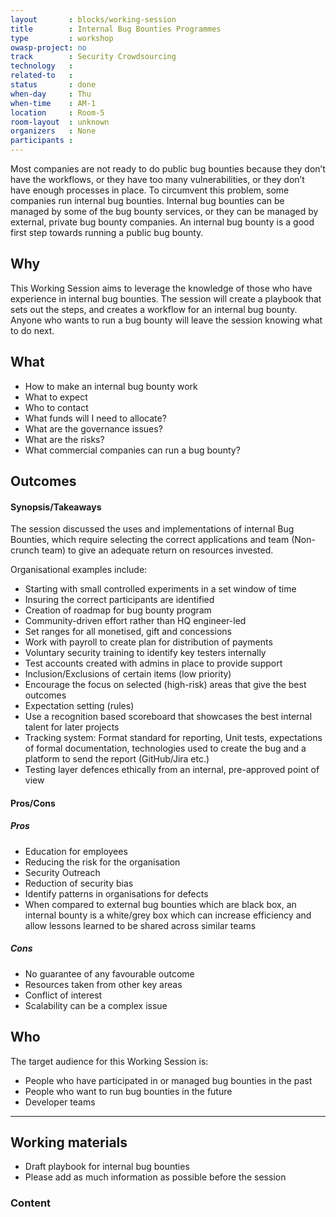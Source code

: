 ```yaml
---
layout       : blocks/working-session
title        : Internal Bug Bounties Programmes
type         : workshop
owasp-project: no
track        : Security Crowdsourcing
technology   :
related-to   :
status       : done
when-day     : Thu
when-time    : AM-1
location     : Room-5
room-layout  : unknown
organizers   : None
participants :
---
```


Most companies are not ready to do public bug bounties because they don’t have the workflows, or they have too many vulnerabilities, or they don’t have enough processes in place.  To circumvent this problem, some companies run internal bug bounties.  Internal bug bounties can be managed by some of the bug bounty services, or they can be managed by external, private bug bounty companies.  An internal bug bounty is a good first step towards running a public bug bounty.

## Why

This Working Session aims to leverage the knowledge of those who have experience in internal bug bounties. The session will create a playbook that sets out the steps, and creates a workflow for an internal bug bounty. Anyone who wants to run a bug bounty will leave the session knowing what to do next. 

## What

-	How to make an internal bug bounty work
-	What to expect
-	Who to contact
-	What funds will I need to allocate?
-	What are the governance issues?
-	What are the risks?
-	What commercial companies can run a bug bounty?

## Outcomes

#### Synopsis/Takeaways

The session discussed the uses and implementations of internal Bug Bounties, which require selecting the correct applications and team (Non-crunch team) to give an adequate return on resources invested. 

Organisational examples include:
 - Starting with small controlled experiments in a set window of time
 - Insuring the correct participants are identified
 - Creation of roadmap for bug bounty program
 - Community-driven effort rather than HQ engineer-led
 - Set ranges for all monetised, gift and concessions
 - Work with payroll to create plan for distribution of payments
 - Voluntary security training to identify key testers internally
 - Test accounts created with admins in place to provide support 
 - Inclusion/Exclusions of certain items (low priority) 
 - Encourage the focus on selected (high-risk) areas that give the best outcomes
 - Expectation setting (rules)
 - Use a recognition based scoreboard that showcases the best internal talent for later projects
 - Tracking system: Format standard for reporting, Unit tests, expectations of formal documentation, technologies used to create the bug and a platform to send the report (GitHub/Jira etc.)
 - Testing layer defences ethically from an internal, pre-approved point of view

#### Pros/Cons

##### Pros

- Education for employees 
- Reducing the risk for the organisation
- Security Outreach
- Reduction of security bias
- Identify patterns in organisations for defects 
- When compared to external bug bounties which are black box, an internal bounty is a white/grey box which can increase efficiency and allow lessons learned to be shared across similar teams

##### Cons

- No guarantee of any favourable outcome
- Resources taken from other key areas 
- Conflict of interest
- Scalability can be a complex issue

## Who

The target audience for this Working Session is:

-	People who have participated in or managed bug bounties in the past
-	People who want to run bug bounties in the future
-	Developer teams

--- 

## Working materials

- Draft playbook for internal bug bounties
- Please add as much information as possible before the session

### Content
